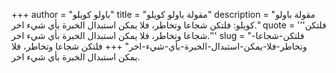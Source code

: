 +++
author = "باولو كويلو"
title = "مقولة باولو كويلو"
description = "مقولة باولو كويلو: فلتكن شجاعا وتخاطر، فلا يمكن استبدال الخبرة بأي شيء اخر."
quote = '''فلتكن شجاعا وتخاطر، فلا يمكن استبدال الخبرة بأي شيء اخر.'''
slug = "فلتكن-شجاعا-وتخاطر-فلا-يمكن-استبدال-الخبرة-بأي-شيء-اخر"
+++
فلتكن شجاعا وتخاطر، فلا يمكن استبدال الخبرة بأي شيء اخر.
